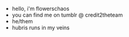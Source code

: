 - hello, i'm flowerschaos
- you can find me on tumblr @ credit2theteam
- he/them
- hubris runs in my veins

